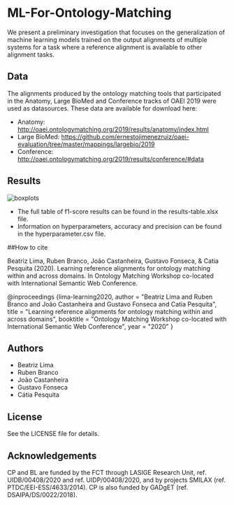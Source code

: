 # ML-For-Ontology-Matching

We present a preliminary investigation that focuses on the generalization of machine learning models trained on the output alignments of multiple systems for a task where a reference alignment is available to other alignment tasks.

## Data
The alignments produced by the ontology matching tools that participated in the Anatomy, Large BioMed and Conference tracks of OAEI 2019 were used as datasources.
These data are available for download here:
 - Anatomy: http://oaei.ontologymatching.org/2019/results/anatomy/index.html
 - Large BioMed: https://github.com/ernestojimenezruiz/oaei-evaluation/tree/master/mappings/largebio/2019
 - Conference: http://oaei.ontologymatching.org/2019/results/conference/#data
 
## Results
![boxplots](https://user-images.githubusercontent.com/43668147/89839601-08435900-db66-11ea-98a1-6ecd04adb34b.png)

 - The full table of f1-score results can be found in the results-table.xlsx file.
 - Information on hyperparameters, accuracy and precision can be found in the hyperparameter.csv file.
 
 ##How to cite
 
Beatriz Lima, Ruben Branco, João Castanheira, Gustavo Fonseca, & Catia Pesquita (2020). Learning reference alignments for ontology matching within and across domains. In Ontology Matching Workshop co-located with International Semantic Web Conference.
 
@inproceedings {lima-learning2020,
    author    = "Beatriz Lima and Ruben Branco and João Castanheira and Gustavo Fonseca and Catia Pesquita",
    title     = "Learning reference alignments for ontology matching within and across domains",
    booktitle = "Ontology Matching Workshop co-located with International Semantic Web Conference",
    year      = "2020"
}


## Authors
- Beatriz Lima
- Ruben Branco
- João Castanheira
- Gustavo Fonseca
- Cátia Pesquita

## License
See the LICENSE file for details.

## Acknowledgements
CP and BL are funded by the FCT through LASIGE Research Unit, ref. UIDB/00408/2020 and ref. UIDP/00408/2020, and by projects SMILAX (ref. PTDC/EEI-ESS/4633/2014). CP is also funded by GADgET (ref. DSAIPA/DS/0022/2018).
